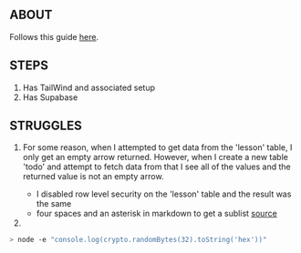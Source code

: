 ## ABOUT

Follows this guide [here](https://egghead.io/courses/build-a-saas-product-with-next-js-supabase-and-stripe-61f2bc20).

## STEPS

1. Has TailWind and associated setup
2. Has Supabase

## STRUGGLES

1. For some reason, when I attempted to get data from the 'lesson' table, I only get an empty arrow returned. However, when I create a new table 'todo' and attempt to fetch data from that I see all of the values and the returned value is not an empty arrow.  
    * I disabled row level security on the 'lesson' table and the result was the same
    * four spaces and an asterisk in markdown to get a sublist [source](https://stackoverflow.com/a/37594372)



2. 

```bash
> node -e "console.log(crypto.randomBytes(32).toString('hex'))"
```